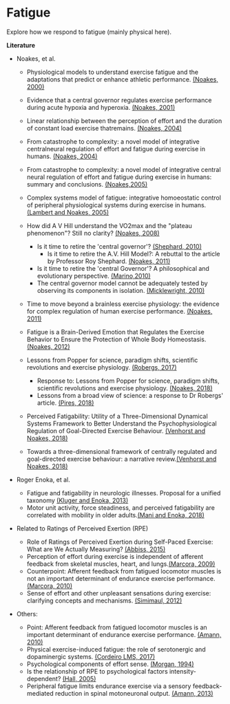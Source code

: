 # Fatigue
Explore how we respond to fatigue (mainly physical here).

**Literature**

- Noakes, et al. 
  - Physiological models to understand exercise fatigue and the adaptations that predict or enhance athletic performance. [(Noakes, 2000)](https://www.ncbi.nlm.nih.gov/pubmed/10843507)
  - Evidence that a central governor regulates exercise performance during acute hypoxia and hyperoxia. [(Noakes, 2001)](https://www.ncbi.nlm.nih.gov/pubmed/11581338?dopt=Abstract)
  - Linear relationship between the perception of effort and the duration of constant load exercise thatremains. [(Noakes, 2004)](https://www.ncbi.nlm.nih.gov/pubmed/15016797?dopt=Abstract)
  - From catastrophe to complexity: a novel model of integrative centralneural regulation of effort and fatigue during exercise in humans. [(Noakes, 2004)](https://www.ncbi.nlm.nih.gov/pubmed/15273198?dopt=Abstract)
  - From catastrophe to complexity: a novel model of integrative central neural regulation of effort and fatigue during exercise in humans: summary and conclusions. [(Noakes,2005)](https://www.ncbi.nlm.nih.gov/pubmed/15665213)
  - Complex systems model of fatigue: integrative homoeostatic control of peripheral physiological systems during exercise in humans. [(Lambert and Noakes, 2005)](https://www.ncbi.nlm.nih.gov/pubmed/15618343)
  - How did A V Hill understand the VO2max and the "plateau phenomenon"? Still no clarity? [(Noakes, 2008)](https://www.ncbi.nlm.nih.gov/pubmed/18390918)
	  - Is it time to retire the 'central governor'? [(Shephard, 2010)](https://www.ncbi.nlm.nih.gov/pubmed/19691362)
	     - Is it time to retire the A.V. Hill Model?: A rebuttal to the article by Professor Roy Shephard. [(Noakes, 2011)](https://www.ncbi.nlm.nih.gov/pubmed/21425886)
	  - Is it time to retire the 'central Governor'? A philosophical and evolutionary perspective. [(Marino,2010)](https://www.ncbi.nlm.nih.gov/pubmed/20229620)
	  - The central governor model cannot be adequately tested by observing its components in isolation. [(Micklewright, 2010)](https://www.ncbi.nlm.nih.gov/pubmed/20020789)

  - Time to move beyond a brainless exercise physiology: the evidence for complex regulation of human exercise performance. [(Noakes, 2011)](https://www.ncbi.nlm.nih.gov/pubmed/21425886)
  - Fatigue is a Brain-Derived Emotion that Regulates the Exercise Behavior to Ensure the Protection of Whole Body Homeostasis. [(Noakes, 2012)](https://www.ncbi.nlm.nih.gov/pmc/articles/PMC3323922/)
  - Lessons from Popper for science, paradigm shifts, scientific revolutions and exercise physiology. [(Robergs, 2017)](https://www.ncbi.nlm.nih.gov/pubmed/29021907)
      - Response to: Lessons from Popper for science, paradigm shifts, scientific revolutions and exercise physiology. [(Noakes, 2018)](https://www.ncbi.nlm.nih.gov/pubmed/29388623)
	  - Lessons from a broad view of science: a response to Dr Robergs' article. [(Pires, 2018)](https://www.ncbi.nlm.nih.gov/pubmed/29629188)
  - Perceived Fatigability: Utility of a Three-Dimensional Dynamical Systems Framework to Better Understand the Psychophysiological Regulation of Goal-Directed Exercise Behaviour. [(Venhorst and Noakes, 2018)](https://www.ncbi.nlm.nih.gov/pubmed/30238409)
  - Towards a three-dimensional framework of centrally regulated and goal-directed exercise behaviour: a narrative review.[(Venhorst and Noakes, 2018)](https://www.ncbi.nlm.nih.gov/pubmed/28835409)

- Roger Enoka, et al.
  - Fatigue and fatigability in neurologic illnesses. Proposal for a unified taxonomy [(Kluger and Enoka, 2013)](https://www.ncbi.nlm.nih.gov/pubmed/?term=PMID%3A+23339207)
  - Motor unit activity, force steadiness, and perceived fatigability are correlated with mobility in older adults.[(Mani and Enoka, 2018)](https://www.ncbi.nlm.nih.gov/pubmed/30044670)
  
- Related to Ratings of Perceived Exertion (RPE)
  - Role of Ratings of Perceived Exertion during Self-Paced Exercise: What are We Actually Measuring? [(Abbiss, 2015)](https://www.ncbi.nlm.nih.gov/pubmed/?term=role+of+ratings+of+perceived+exertion+during+self-paced+exercise)
  - Perception of effort during exercise is independent of afferent feedback from skeletal muscles, heart, and lungs.[(Marcora, 2009)](https://www.ncbi.nlm.nih.gov/pubmed/18483166)
  - Counterpoint: Afferent feedback from fatigued locomotor muscles is not an important determinant of endurance exercise performance.[(Marcora, 2010)](https://www.ncbi.nlm.nih.gov/pubmed/?term=PMID%3A+20118347)
  - Sense of effort and other unpleasant sensations during exercise: clarifying concepts and mechanisms. [(Simimaul, 2012)](https://www.ncbi.nlm.nih.gov/pubmed/20584757)
  
 
  
- Others: 
  - Point: Afferent feedback from fatigued locomotor muscles is an important determinant of endurance exercise performance. [(Amann, 2010)](https://www.ncbi.nlm.nih.gov/pubmed/19729588)
  - Physical exercise-induced fatigue: the role of serotonergic and dopaminergic systems. [(Cordeiro LMS, 2017)](https://www.ncbi.nlm.nih.gov/pubmed/29069229)
  - Psychological components of effort sense. [(Morgan, 1994)](https://www.ncbi.nlm.nih.gov/pubmed/7808238)
  - Is the relationship of RPE to psychological factors intensity-dependent? [(Hall, 2005)](https://www.ncbi.nlm.nih.gov/pubmed/16118584)
  - Peripheral fatigue limits endurance exercise via a sensory feedback-mediated reduction in spinal motoneuronal output. [(Amann, 2013)](https://www.ncbi.nlm.nih.gov/pubmed/23722705)
  